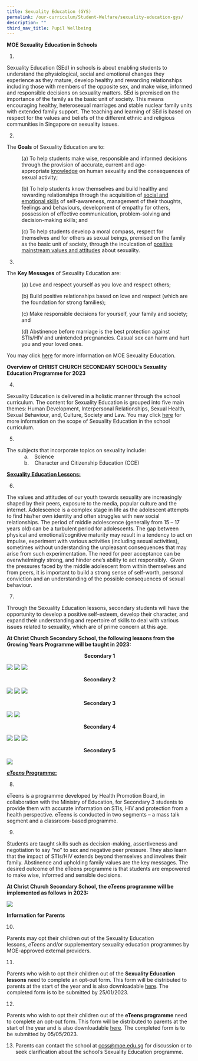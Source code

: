 ```yaml
---
title: Sexuality Education (GYS)
permalink: /our-curriculum/Student-Welfare/sexuality-education-gys/
description: ""
third_nav_title: Pupil Wellbeing
---
```

**MOE Sexuality Education in Schools**  
  
1.
Sexuality Education (SEd) in schools is about enabling students to understand the physiological, social and emotional changes they experience as they mature, develop healthy and rewarding relationships including those with members of the opposite sex, and make wise, informed and responsible decisions on sexuality matters. SEd is premised on the importance of the family as the basic unit of society. This means encouraging healthy, heterosexual marriages and stable nuclear family units with extended family support. The teaching and learning of SEd is based on respect for the values and beliefs of the different ethnic and religious communities in Singapore on sexuality issues.  


<style type="text/css">
<!--
 .tab { margin-left: 40px; }
-->
</style>
  

2.
The **Goals** of Sexuality Education are to:

<p class="tab">(a) To help students make wise, responsible and informed decisions through the provision of accurate, current and age-appropriate <u>knowledge</u> on human sexuality and the consequences of sexual activity;</p> 

<p class="tab">(b) To help students know themselves and build healthy and rewarding relationships through the acquisition of <u>social and emotional skills</u> of self-awareness, management of their thoughts, feelings and behaviours, development of empathy for others, possession of effective communication, problem-solving and decision-making skills; and</p>

<p class="tab">(c) To help students develop a moral compass, respect for themselves and for others as sexual beings, premised on the family as the basic unit of society, through the inculcation of <u>positive mainstream values and attitudes</u> about sexuality.  </p>
  

3.
The **Key Messages** of Sexuality Education are:

<p class="tab">(a) Love and respect yourself as you love and respect others;</p>
<p class="tab">(b) Build positive relationships based on love and respect (which are the foundation for strong families);</p>
<p class="tab">(c) Make responsible decisions for yourself, your family and society; and</p>
<p class="tab">(d) Abstinence before marriage is the best protection against STIs/HIV and unintended pregnancies. Casual sex can harm and hurt you and your loved ones.</p>

You may click [here](https://go.gov.sg/moe-sexuality-education) for more information on MOE Sexuality Education.

**Overview of CHRIST CHURCH SECONDARY SCHOOL’s Sexuality Education Programme for 2023**

4.
Sexuality Education is delivered in a holistic manner through the school curriculum. The content for Sexuality Education is grouped into five main themes: Human Development, Interpersonal Relationships, Sexual Health, Sexual Behaviour, and, Culture, Society and Law. You may click [here](https://go.gov.sg/moe-sexuality-education-scope) for more information on the scope of Sexuality Education in the school curriculum.

5.
The subjects that incorporate topics on sexuality include:<br>
            a.    Science  
            b.    Character and Citizenship Education (CCE)
						

<strong><u>Sexuality Education Lessons:</u></strong>

6.
The values and attitudes of our youth towards sexuality are increasingly shaped by their peers, exposure to the media, popular culture and the internet. Adolescence is a complex stage in life as the adolescent attempts to find his/her own identity and often struggles with new social relationships. The period of middle adolescence (generally from 15 – 17 years old) can be a turbulent period for adolescents. The gap between physical and emotional/cognitive maturity may result in a tendency to act on impulse, experiment with various activities (including sexual activities), sometimes without understanding the unpleasant consequences that may arise from such experimentation. The need for peer acceptance can be overwhelmingly strong, and hinder one’s ability to act responsibly.  Given the pressures faced by the middle adolescent from within themselves and from peers, it is important to build a strong sense of self-worth, personal conviction and an understanding of the possible consequences of sexual behaviour.

7.
Through the Sexuality Education lessons, secondary students will have the opportunity to develop a positive self-esteem, develop their character, and expand their understanding and repertoire of skills to deal with various issues related to sexuality, which are of prime concern at this age.

**At Christ Church Secondary School, the following lessons from the Growing Years Programme will be taught in 2023:**

<center><strong>Secondary 1</strong></center>

![](/images/GYS%202023/GYS11.png)
![](/images/GYS%202023/GYS12.png)
![](/images/GYS%202023/GYS13.png)

<center><strong>Secondary 2</strong></center>

![](/images/GYS%202023/GYS21.png)
![](/images/GYS%202023/GYS22.png)
![](/images/GYS%202023/GYS23.png)

<center><strong>Secondary 3</strong></center>

![](/images/GYS%202023/GYS31.png)
![](/images/GYS%202023/GYS32.png)


<center><strong>Secondary 4</strong></center>

![](/images/GYS%202023/GYS41.png)
![](/images/GYS%202023/GYS42.png)
![](/images/GYS%202023/GYS43.png)

<center><strong>Secondary 5</strong></center>

![](/images/GYS%202023/GYS51.png)

<strong><u><em>eTeens</em> Programme:</u></strong>

8.
eTeens is a programme developed by Health Promotion Board, in collaboration with the Ministry of Education, for Secondary 3 students to provide them with accurate information on STIs, HIV and protection from a health perspective. eTeens is conducted in two segments – a mass talk segment and a classroom-based programme.

9.
Students are taught skills such as decision-making, assertiveness and negotiation to say “no” to sex and negative peer pressure. They also learn that the impact of STIs/HIV extends beyond themselves and involves their family. Abstinence and upholding family values are the key messages. The desired outcome of the eTeens programme is that students are empowered to make wise, informed and sensible decisions.

**At Christ Church Secondary School, the _eTeens_ programme will be implemented as follows in 2023:**

![](/images/GYS%20eTeen%201.png)

**Information for Parents**  

10.
Parents may opt their children out of the Sexuality Education lessons, _eTeens_ and/or supplementary sexuality education programmes by MOE-approved external providers.

11.
Parents who wish to opt their children out of the **Sexuality Education lessons** need to complete an opt-out form. This form will be distributed to parents at the start of the year and is also downloadable [here](/files/GYS%20Opt%20Out%20-%20Sexuality%20Education%202023%20(Upload%20on%20sch%20website).pdf). The completed form is to be submitted by 25/01/2023.

12.
Parents who wish to opt their children out of the **eTeens programme** need to complete an opt-out form. This form will be distributed to parents at the start of the year and is also downloadable [here](/files/GYS%20Opt%20Out%20E-Teens%20Programme%20(Upload%20on%20sch%20website).pdf).  The completed form is to be submitted by 05/05/2023.

13.  Parents can contact the school at [ccss@moe.edu.sg](ccss@moe.edu.sg) for discussion or to seek clarification about the school’s Sexuality Education programme.
